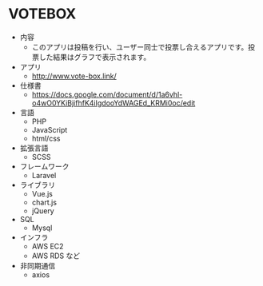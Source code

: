 # VOTEBOX
- 内容
    - このアプリは投稿を行い、ユーザー同士で投票し合えるアプリです。投票した結果はグラフで表示されます。
-  アプリ
    - http://www.vote-box.link/
- 仕様書
    - https://docs.google.com/document/d/1a6vhl-o4wO0YKiBjifhfK4iIgdooYdWAGEd_KRMi0oc/edit
- 言語
    - PHP
    - JavaScript
    - html/css
- 拡張言語
    - SCSS
- フレームワーク
    - Laravel
- ライブラリ
    - Vue.js
    - chart.js
    - jQuery
- SQL
    - Mysql
- インフラ
    - AWS EC2
    - AWS RDS など
- 非同期通信
    -  axios
